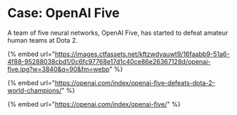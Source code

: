 # Case: OpenAI Five

A team of five neural networks, OpenAI Five, has started to defeat amateur human teams at Dota 2.

{% embed url="https://images.ctfassets.net/kftzwdyauwt9/16faabb9-51a6-4f88-95288038cbd1/0c6fc97768e17d1c40ce86e26367128d/openai-five.jpg?w=3840&q=90&fm=webp" %}

{% embed url="https://openai.com/index/openai-five-defeats-dota-2-world-champions/" %}

{% embed url="https://openai.com/index/openai-five/" %}



